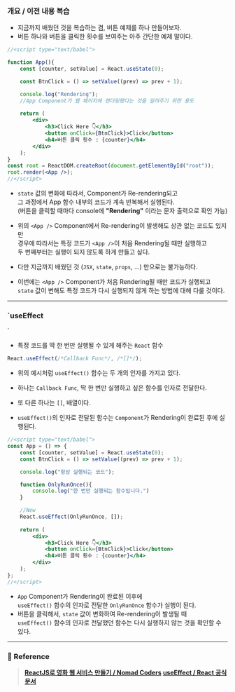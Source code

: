 
### 개요 / 이전 내용 복습

- 지금까지 배웠던 것을 복습하는 겸, 버튼 예제를 하나 만들어보자.
- 버튼 하나와 버튼을 클릭한 횟수를 보여주는 아주 간단한 예제 말이다.

``` jsx
//<script type="text/babel">

function App(){
	const [counter, setValue] = React.useState(0);

	const BtnClick = () => setValue((prev) => prev + 1);

	console.log("Rendering"); 
	//App Component가 웹 페이지에 랜더링됐다는 것을 알려주기 위한 용도
	
	return (
		<div>
			<h3>Click Here 👇</h3>
			<button onClick={BtnClick}>Click</button>
			<h4>버튼 클릭 횟수 : {counter}</h4>
		</div>
	);
}
const root = ReactDOM.createRoot(document.getElementById("root"));
root.render(<App />);
//</script>
```

- `state` 값의 변화에 따라서, Component가 Re-rendering되고 <br/>
	그 과정에서 App 함수 내부의 코드가 계속 반복해서 실행된다.  <br/>
	(버튼을 클릭할 때마다 console에 **"Rendering"** 이라는 문자 출력으로 확인 가능)

- 위의 `<App />` Component에서 Re-rendering이 발생해도 상관 없는 코드도 있지만 <br/>
	경우에 따라서는 특정 코드가 `<App />`이 처음 Rendering될 때만 실행하고 <br/>
	두 번째부터는 실행이 되지 않도록 하게 만들고 싶다.

- 다만 지금까지 배웠던 것 (`JSX`, `state`, `props`, ...) 만으로는 불가능하다.

- 이번에는 `<App />` Component가 처음 Rendering될 때만 코드가 실행되고 <br/>
	`state` 값이 변해도 특정 코드가 다시 실행되지 않게 하는 방법에 대해 다룰 것이다.

---
### `useEffect
`
- 특정 코드를 딱 한 번만 실행될 수 있게 해주는 `React` 함수

``` js
React.useEffect(/*Callback Func*/, /*[]*/);
```

- 위의 예시처럼 `useEffect()` 함수는 두 개의 인자를 가지고 있다.
- 하나는 `Callback Func`, 딱 한 번만 실행하고 싶은 함수를 인자로 전달한다.
- 또 다른 하나는 `[]`, 배열이다.

- `useEffect()`의 인자로 전달된 함수는 `Component`가 Rendering이 완료된 후에 실행된다.

``` jsx
//<script type="text/babel">
const App = () => {
	const [counter, setValue] = React.useState(0);
	const BtnClick = () => setValue((prev) => prev + 1);

	console.log("항상 실행되는 코드");

	function OnlyRunOnce(){
		console.log("한 번만 실행되는 함수입니다.")
	}

	//New
	React.useEffect(OnlyRunOnce, []);
	
	return (
		<div>
			<h3>Click Here 👇</h3>
			<button onClick={BtnClick}>Click</button>
			<h4>버튼 클릭 횟수 : {counter}</h4>
		</div>
	);
};
//</script>
```

- `App` Component가 Rendering이 완료된 이후에 <br/>
	`useEffect()` 함수의 인자로 전달한 `OnlyRunOnce` 함수가 실행이 된다.
- 버튼을 클릭해서, `state` 값이 변화하여 Re-rendering이 발생될 때 <br/>
	`useEffect()` 함수의 인자로 전달했던 함수는 다시 실행하지 않는 것을 확인할 수 있다.
---

### 📔 Reference

> **[ReactJS로 영화 웹 서비스 만들기 / Nomad Coders](https://nomadcoders.co/react-for-beginners/lobby)**
> **[useEffect / React 공식 문서](https://ko.legacy.reactjs.org/docs/hooks-reference.html#useeffect)**

